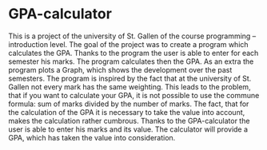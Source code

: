# GPA-calculator
This is a project of the university of St. Gallen of the course programming – introduction level.  The goal of the project was to create a program which calculates the GPA. Thanks to the program the user is able to enter for each semester his marks. The program calculates then the GPA. As an extra the program plots a Graph, which shows the development over the past semesters.   The program is inspired by the fact that at the university of St. Gallen not every mark has the same weighting. This leads to the problem, that if you want to calculate your GPA, it is not possible to use the commune formula: sum of marks divided by the number of marks. The fact, that for the calculation of the GPA it is necessary to take the value into account, makes the calculation rather cumbrous. Thanks to the GPA-calculator the user is able to enter his marks and its value. The calculator will provide a GPA, which has taken the value into consideration.

